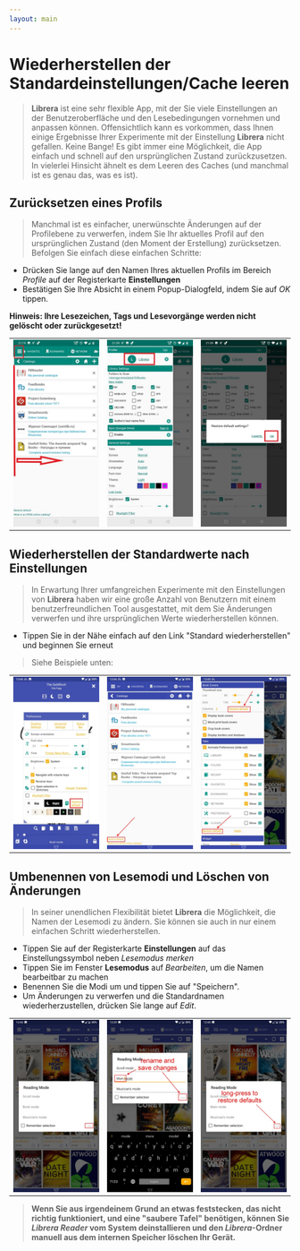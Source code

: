 ```yaml
---
layout: main
---
```


# Wiederherstellen der Standardeinstellungen/Cache leeren

> **Librera** ist eine sehr flexible App, mit der Sie viele Einstellungen an der Benutzeroberfläche und den Lesebedingungen vornehmen und anpassen können. Offensichtlich kann es vorkommen, dass Ihnen einige Ergebnisse Ihrer Experimente mit der Einstellung **Librera** nicht gefallen. Keine Bange! Es gibt immer eine Möglichkeit, die App einfach und schnell auf den ursprünglichen Zustand zurückzusetzen. In vielerlei Hinsicht ähnelt es dem Leeren des Caches (und manchmal ist es genau das, was es ist).

## Zurücksetzen eines Profils
> Manchmal ist es einfacher, unerwünschte Änderungen auf der Profilebene zu verwerfen, indem Sie Ihr aktuelles Profil auf den ursprünglichen Zustand (den Moment der Erstellung) zurücksetzen. Befolgen Sie einfach diese einfachen Schritte:
* Drücken Sie lange auf den Namen Ihres aktuellen Profils im Bereich _Profile_ auf der Registerkarte **Einstellungen**
* Bestätigen Sie Ihre Absicht in einem Popup-Dialogfeld, indem Sie auf _OK_ tippen.

**Hinweis: Ihre Lesezeichen, Tags und Lesevorgänge werden nicht gelöscht oder zurückgesetzt!**

||||
|-|-|-|
|![](19.jpg)|![](20.jpg)|![](21.jpg)|

## Wiederherstellen der Standardwerte nach Einstellungen
> In Erwartung Ihrer umfangreichen Experimente mit den Einstellungen von **Librera** haben wir eine große Anzahl von Benutzern mit einem benutzerfreundlichen Tool ausgestattet, mit dem Sie Änderungen verwerfen und ihre ursprünglichen Werte wiederherstellen können.
* Tippen Sie in der Nähe einfach auf den Link &quot;Standard wiederherstellen&quot; und beginnen Sie erneut
> Siehe Beispiele unten:

||||
|-|-|-|
|![](1.jpg)|![](2.jpg)|![](3.jpg)|

## Umbenennen von Lesemodi und Löschen von Änderungen
> In seiner unendlichen Flexibilität bietet **Librera** die Möglichkeit, die Namen der Lesemodi zu ändern. Sie können sie auch in nur einem einfachen Schritt wiederherstellen.
* Tippen Sie auf der Registerkarte **Einstellungen** auf das Einstellungssymbol neben _Lesemodus merken_
* Tippen Sie im Fenster **Lesemodus** auf _Bearbeiten_, um die Namen bearbeitbar zu machen
* Benennen Sie die Modi um und tippen Sie auf &quot;Speichern&quot;.
* Um Änderungen zu verwerfen und die Standardnamen wiederherzustellen, drücken Sie lange auf _Edit_.

||||
|-|-|-|
|![](4.jpg)|![](5.jpg)|![](6.jpg)|

> **Wenn Sie aus irgendeinem Grund an etwas feststecken, das nicht richtig funktioniert, und eine &quot;saubere Tafel&quot; benötigen, können Sie _Librera Reader_ vom System deinstallieren und den _Librera_-Ordner manuell aus dem internen Speicher löschen Ihr Gerät.**
